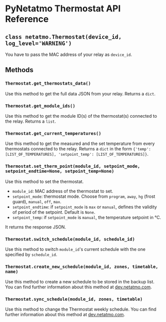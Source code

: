 # PyNetatmo Thermostat API Reference

## `class netatmo.Thermostat(device_id, log_level='WARNING')`
You have to pass the MAC address of your relay as `device_id`.

## Methods

### `Thermostat.get_thermostats_data()`
Use this method to get the full data JSON from your relay. Returns a `dict`.

### `Thermostat.get_module_ids()`
Use this method to get the module ID(s) of the thermostat(s) connected to the relay. Returns a `list`.

### `Thermostat.get_current_temperatures()`
Use this method to get the measured and the set temperature from every thermostats connected to the relay. Returns a `dict` in the form `{'temp': [LIST_OF_TEMPERATURES], 'setpoint_temp': [LIST_OF_TEMPERATURES]}`.

### `Thermostat.set_therm_point(module_id, setpoint_mode, setpoint_endtime=None, setpoint_temp=None)`
Use this method to set the thermostat.
- `module_id`: MAC address of the thermostat to set.
- `setpoint_mode`: thermostat mode. Choose from `program`, `away`, `hg` (frost guard), `manual`, `off`, `max`.
- `setpoint_endtime`: if `setpoint_mode` is `max` or `manual`, defines the validity of period of the setpoint. Default is `None`.
- `setpoint_temp`: if `setpoint_mode` is `manual`, the temperature setpoint in °C.

It returns the response JSON.

### `Thermostat.switch_schedule(module_id, schedule_id)`
Use this method to switch `module_id`'s current schedule with the one specified by `schedule_id`.

### `Thermostat.create_new_schedule(module_id, zones, timetable, name)`
Use this method to create a new schedule to be stored in the backup list. You can find further information about this method at [dev.netatmo.com](https://dev.netatmo.com/dev/resources/technical/reference/thermostat/createnewschedule).

### `Thermostat.sync_schedule(module_id, zones, timetable)`
Use this method to change the Thermostat weekly schedule. You can find further information about this method at [dev.netatmo.com](https://dev.netatmo.com/dev/resources/technical/reference/thermostat/syncschedule).